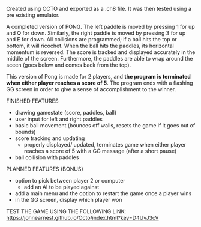 <p>Created using OCTO and exported as a .ch8 file. It was then tested using a pre existing emulator.</p>

<p>A completed version of PONG. The left paddle is moved by pressing 1 for up and Q for down. Similarly,
the right paddle is moved by pressing 3 for up and E for down. All collisions are programmed; 
if a ball hits the top or bottom, it will ricochet. When the ball hits the paddles, its horizontal momentum
is reversed. The score is tracked and displayed accurately in the middle of the screen. Furthermore,
the paddles are able to wrap around the sceen (goes below and comes back from the top).</p>

This version of Pong is made for 2 players, and **the program is terminated when either player reaches a score of 5**. The program ends with a flashing GG screen in order to give a sense of accomplishment to the winner.

FINISHED FEATURES
- drawing gamestate (score, paddles, ball)
- user input for left and right paddles
- basic ball movement (bounces off walls, resets the game if it goes out of bounds)
- score tracking and updating
  - properly displayed/ updated, terminates game when either player reaches a score of 5 with a GG message (after a short pause)
- ball collision with paddles

PLANNED FEATURES (BONUS)
- option to pick between player 2 or computer
  - add an AI to be played against
- add a main menu and the option to restart the game once a player wins
- in the GG screen, display which player won

TEST THE GAME USING THE FOLLOWING LINK: https://johnearnest.github.io/Octo/index.html?key=D4UvJ3cV

